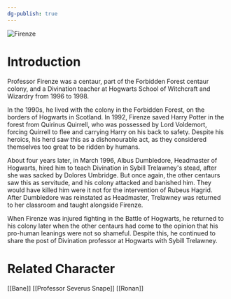 ```yaml
---
dg-publish: true
---
```

![Firenze](http://rxbg5ysja.bkt.gdipper.com/Firenze.png)
# Introduction
Professor Firenze was a centaur, part of the Forbidden Forest centaur colony, and a Divination teacher at Hogwarts School of Witchcraft and Wizardry from 1996 to 1998.

In the 1990s, he lived with the colony in the Forbidden Forest, on the borders of Hogwarts in Scotland. In 1992, Firenze saved Harry Potter in the forest from Quirinus Quirrell, who was possessed by Lord Voldemort, forcing Quirrell to flee and carrying Harry on his back to safety. Despite his heroics, his herd saw this as a dishonourable act, as they considered themselves too great to be ridden by humans.

About four years later, in March 1996, Albus Dumbledore, Headmaster of Hogwarts, hired him to teach Divination in Sybill Trelawney's stead, after she was sacked by Dolores Umbridge. But once again, the other centaurs saw this as servitude, and his colony attacked and banished him. They would have killed him were it not for the intervention of Rubeus Hagrid. After Dumbledore was reinstated as Headmaster, Trelawney was returned to her classroom and taught alongside Firenze.

When Firenze was injured fighting in the Battle of Hogwarts, he returned to his colony later when the other centaurs had come to the opinion that his pro-human leanings were not so shameful. Despite this, he continued to share the post of Divination professor at Hogwarts with Sybill Trelawney.

# Related Character
[[Bane]]
[[Professor Severus Snape]]
[[Ronan]]
